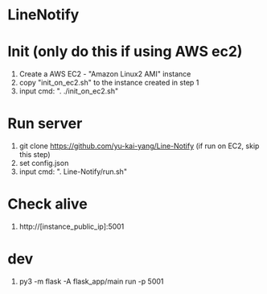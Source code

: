 # LineNotify

# Init (only do this if using AWS ec2)
1. Create a AWS EC2 - "Amazon Linux2 AMI" instance
2. copy "init_on_ec2.sh" to the instance created in step 1
3. input cmd:  ". ./init_on_ec2.sh"

# Run server
1. git clone https://github.com/yu-kai-yang/Line-Notify (if run on EC2, skip this step)
1. set config.json
2. input cmd: ". Line-Notify/run.sh"

# Check alive
1. http://[instance_public_ip]:5001

# dev
1. py3 -m flask -A flask_app/main run -p 5001
